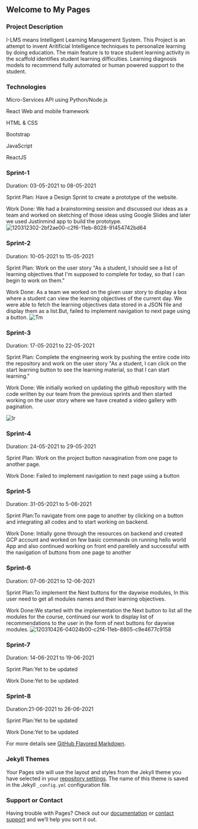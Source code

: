 ## Welcome to My Pages

### Project Description

I-LMS means Intelligent Learning Management System. This Project is an attempt to invent Aritificial Intelligence techniques to personalize learning by doing education. The main feature is to trace student learning activity in the scaffold identifies student learning difficulties. Learning diagnosis models to recommend fully automated or human powered support to the student.

### Technologies
Micro-Services API using Python/Node.js

React Web and mobile framework

HTML & CSS

Bootstrap

JavaScript 

ReactJS

### Sprint-1

Duration: 03-05-2021 to 08-05-2021

Sprint Plan: Have a Design Sprint to create a prototype of the website.

Work Done: We had a brainstorming session and discussed our ideas as a team and worked on sketching of those ideas using Google Slides and later we used Justinmind app to build the prototype.
![120312302-2bf2ae00-c2f6-11eb-8028-91454742bd64](https://user-images.githubusercontent.com/71970908/120361928-18f8d180-c328-11eb-9f21-e0f609efbdc3.png)



### Sprint-2

Duration: 10-05-2021 to 15-05-2021

Sprint Plan: Work on the user story "As a student, I should see a list of learning objectives that I'm supposed to complete for today, so that I can begin to work on them."

Work Done: As a team we worked on the given user story to display a box where a student can view the learning objectives of the current day. We were able to fetch the learning objectives data stored in a JSON file and display them as a list.But, failed to implement navigation to next page using a button.
![Tm](https://user-images.githubusercontent.com/71970908/120362698-fadfa100-c328-11eb-937f-8d029d7b4298.png)



### Sprint-3

Duration: 17-05-2021 to 22-05-2021

Sprint Plan: Complete the engineering work by pushing the entire code into the repository and work on the user story "As a student, I can click on the start learning button to see the learning material, so that I can start learning."

Work Done: We initially worked on updating the github repository with the code written by our team from the previous sprints and then started working on the user story where we have created a video gallery with pagination.

![lr](https://user-images.githubusercontent.com/71970908/120362766-0fbc3480-c329-11eb-827e-8deda19b468c.png)


### Sprint-4

Duration: 24-05-2021 to 29-05-2021

Sprint Plan: Work on the project button navagination from one page to another page.

Work Done: Failed to implement navigation to next page using a button

### Sprint-5

Duration: 31-05-2021 to 5-06-2021

Sprint Plan:To navigate from one page to another by clicking on a button and integrating all codes and to start working on backend.

Work Done: Intially gone through the resources on backend and created GCP account and worked on few basic commands on running hello world App and also continued working on front end parellely and successful with the navigation of buttons from one page to another

### Sprint-6

Duration: 07-06-2021 to 12-06-2021

Sprint Plan:To implement the Next buttons for the daywise modules, In this user need to get all modules names and their learning objectives.

Work Done:We started with the implementation the Next button to list all the modules for the course, continued our work to display list of recommendations to the user in the form of next buttons for daywise modules.
![120310426-04024b00-c2f4-11eb-8805-c9e4677c9158](https://user-images.githubusercontent.com/71970908/121833849-e3ba8f00-ccea-11eb-8186-d98c032d6d69.png)


### Sprint-7

Duration: 14-06-2021 to 19-06-2021

Sprint Plan:Yet to be updated

Work Done:Yet to be updated

### Sprint-8

Duration:21-06-2021 to 26-06-2021

Sprint Plan:Yet to be updated

Work Done:Yet to be updated



For more details see [GitHub Flavored Markdown](https://guides.github.com/features/mastering-markdown/).

### Jekyll Themes

Your Pages site will use the layout and styles from the Jekyll theme you have selected in your [repository settings](https://github.com/bandaru-karthik/karthik/settings/pages). The name of this theme is saved in the Jekyll `_config.yml` configuration file.

### Support or Contact

Having trouble with Pages? Check out our [documentation](https://docs.github.com/categories/github-pages-basics/) or [contact support](https://support.github.com/contact) and we’ll help you sort it out.
